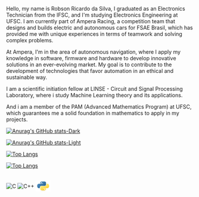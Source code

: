 
Hello, my name is Robson Ricardo da Silva, I graduated as an Electronics Technician from the IFSC, and I'm studying Electronics Engineering at UFSC. I am currently part of Ampera Racing, a competition team that designs and builds electric and autonomous cars for FSAE Brasil, which has provided me with unique experiences in terms of teamwork and solving complex problems.

At Ampera, I'm in the area of ​​autonomous navigation, where I apply my knowledge in software, firmware and hardware to develop innovative solutions in an ever-evolving market. My goal is to contribute to the development of technologies that favor automation in an ethical and sustainable way.

I am a scientific initiation fellow at LINSE - Circuit and Signal Processing Laboratory, where i study Machine Learning theory and its applications.

And i am a member of the PAM (Advanced Mathematics Program) at UFSC, which guarantees me a solid foundation in mathematics to apply in my projects.


[![Anurag's GitHub stats-Dark](https://github-readme-stats.vercel.app/api?username=Robson-RSilva&show_icons=true&hide_border=true&title_color=777777&icon_color=777777&text_color=d0d0d0&hide_title=true&rank_icon=github&theme=transparent#gh-dark-mode-only)](https://github.com/anuraghazra/github-readme-stats#gh-dark-mode-only)

[![Anurag's GitHub stats-Light](https://github-readme-stats.vercel.app/api?username=Robson-RSilva&show_icons=true&hide_border=true&title_color=777777&icon_color=777777&text_color=292929&hide_title=true&rank_icon=github&theme=default#gh-light-mode-only)](https://github.com/anuraghazra/github-readme-stats#gh-light-mode-only)

[![Top Langs](https://github-readme-stats.vercel.app/api/top-langs/?username=Robson-RSilva&theme=transparent&hide_border=true&title_color=777777&text_color=d0d0d0&hide_title=true&layout=compact#gh-dark-mode-only)](https://github.com/anuraghazra/github-readme-stats#gh-dark-mode-only)

[![Top Langs](https://github-readme-stats.vercel.app/api/top-langs/?username=Robson-RSilva&theme=transparent&hide_border=true&title_color=777777&text_color=292929&hide_title=true&layout=compact#gh-light-mode-only)](https://github.com/anuraghazra/github-readme-stats#gh-light-mode-only)

<div style="display: inline_block"><br>
  <img align="center" alt="C" height="30" width="40" src="https://cdn.jsdelivr.net/gh/devicons/devicon/icons/c/c-original.svg">
  <img align="center" alt="C++" height="30" width="40" src="https://cdn.jsdelivr.net/gh/devicons/devicon/icons/cplusplus/cplusplus-original.svg">
  <img align="center" alt="Python" height="30" width="40" src="https://raw.githubusercontent.com/devicons/devicon/master/icons/python/python-original.svg">
</div>
